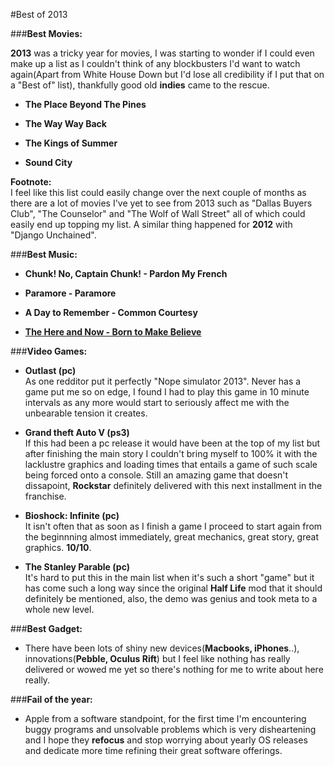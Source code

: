 #Best of 2013



###**Best Movies:** 
   
**2013** was a tricky year for movies, I was starting to wonder if I could even make up a list as I couldn't think of any blockbusters I'd want to watch again(Apart from White House Down but I'd lose all credibility if I put that on a "Best of" list), thankfully good old **indies** came to the rescue.

  * **The Place Beyond The Pines** 
  
  * **The Way Way Back** 
  
  * **The Kings of Summer** 
  
  * **Sound City** 


  **Footnote:**  
 I feel like this list could easily change over the next couple of months as there are a lot of movies I've yet to see from 2013 such as "Dallas Buyers Club", "The Counselor" and "The Wolf of Wall Street" all of which could easily end up topping my list. A similar thing happened for **2012** with "Django Unchained".

###**Best Music:** 
 

  * **Chunk! No, Captain Chunk! - Pardon My French**
  
  * **Paramore - Paramore**
  
  * **A Day to Remember - Common Courtesy**

  * **[The Here and Now - Born to Make Believe]("http://blacknumbers.bandcamp.com/album/born-to-make-believe-part-1")**  
  

###**Video Games:**  


  * **Outlast (pc)**  
  As one redditor put it perfectly "Nope simulator 2013". Never has a game put me so on edge, I found I had to play this game in 10 minute intervals as any more would start to seriously affect me with the unbearable tension it creates.
  
  * **Grand theft Auto V (ps3)**  
  If this had been a pc release it would have been at the top of my list but after finishing the main story I couldn't bring myself to 100% it with the lacklustre graphics and loading times that entails a game of such scale being forced onto a console. Still an amazing game that doesn't dissapoint, **Rockstar** definitely delivered with this next installment in the franchise.
  
  * **Bioshock: Infinite (pc)**  
It isn't often that as soon as I finish a game I proceed to start again from the beginnning almost immediately, great mechanics, great story, great graphics. **10/10**.

  * **The Stanley Parable (pc)**  
  It's hard to put this in the main list when it's such a short "game"
 but it has come such a long way since the original **Half Life** mod that it should definitely be mentioned, also, the demo was genius and took meta to a whole new level.
 
###**Best Gadget:**  


  * There have been lots of shiny new devices(**Macbooks, iPhones**..), innovations(**Pebble, Oculus Rift**) but I feel like nothing has really delivered or wowed me yet so there's nothing for me to write about here really.

###**Fail of the year:** 
 

  * Apple from a software standpoint, for the first time I'm encountering buggy programs and unsolvable problems which is very disheartening and I hope they **refocus** and stop worrying about yearly OS releases and dedicate more time refining their great software offerings.

